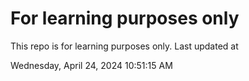 # For learning purposes only
This repo is for learning purposes only.
Last updated at

Wednesday, April 24, 2024 10:51:15 AM

